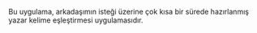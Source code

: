 Bu uygulama, arkadaşımın isteği üzerine çok kısa bir sürede hazırlanmış yazar kelime eşleştirmesi uygulamasıdır.

